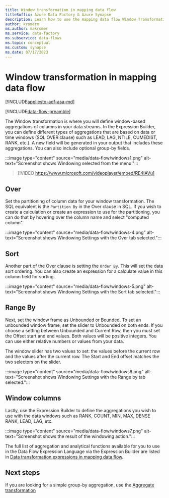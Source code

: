 ```yaml
---
title: Window transformation in mapping data flow
titleSuffix: Azure Data Factory & Azure Synapse
description: Learn how to use the mapping data flow Window Transformation in Azure Data Factory and Synapse Analytics pipelines.
author: kromerm
ms.author: makromer
ms.service: data-factory
ms.subservice: data-flows
ms.topic: conceptual
ms.custom: synapse
ms.date: 07/17/2023
---
```


# Window transformation in mapping data flow

[!INCLUDE[appliesto-adf-asa-md](includes/appliesto-adf-asa-md.md)]

[!INCLUDE[data-flow-preamble](includes/data-flow-preamble.md)]

The Window transformation is where you will define window-based aggregations of columns in your data streams. In the Expression Builder, you can define different types of aggregations that are based on data or time windows (SQL OVER clause) such as LEAD, LAG, NTILE, CUMEDIST, RANK, etc.). A new field will be generated in your output that includes these aggregations. You can also include optional group-by fields.

:::image type="content" source="media/data-flow/windows1.png" alt-text="Screenshot shows Windowing selected from the menu.":::

> [!VIDEO https://www.microsoft.com/videoplayer/embed/RE4IAVu]

## Over
Set the partitioning of column data for your window transformation. The SQL equivalent is the ```Partition By``` in the Over clause in SQL. If you wish to create a calculation or create an expression to use for the partitioning, you can do that by hovering over the column name and select "computed column".

:::image type="content" source="media/data-flow/windows-4.png" alt-text="Screenshot shows Windowing Settings with the Over tab selected.":::

## Sort
Another part of the Over clause is setting the ```Order By```. This will set the data sort ordering. You can also create an expression for a calculate value in this column field for sorting.

:::image type="content" source="media/data-flow/windows-5.png" alt-text="Screenshot shows Windowing Settings with the Sort tab selected.":::

## Range By
Next, set the window frame as Unbounded or Bounded. To set an unbounded window frame, set the slider to Unbounded on both ends. If you choose a setting between Unbounded and Current Row, then you must set the Offset start and end values. Both values will be positive integers. You can use either relative numbers or values from your data.

The window slider has two values to set: the values before the current row and the values after the current row. The Start and End offset matches the two selectors on the slider.

:::image type="content" source="media/data-flow/windows6.png" alt-text="Screenshot shows Windowing Settings with the Range by tab selected.":::

## Window columns
Lastly, use the Expression Builder to define the aggregations you wish to use with the data windows such as RANK, COUNT, MIN, MAX, DENSE RANK, LEAD, LAG, etc.

:::image type="content" source="media/data-flow/windows7.png" alt-text="Screenshot shows the result of the windowing action.":::

The full list of aggregation and analytical functions available for you to use in the Data Flow Expression Language via the Expression Builder are listed in [Data transformation expressions in mapping data flow](data-transformation-functions.md).

## Next steps

If you are looking for a simple group-by aggregation, use the [Aggregate transformation](data-flow-aggregate.md)
